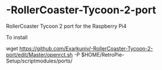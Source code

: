 # -RollerCoaster-Tycoon-2-port
 RollerCoaster Tycoon 2 port for the Raspberry Pi4


To install 

wget https://github.com/Exarkuniv/-RollerCoaster-Tycoon-2-port/edit/Master/openrct.sh -P $HOME/RetroPie-Setup/scriptmodules/ports/
